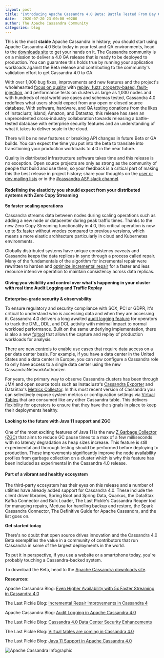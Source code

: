 ```yaml
---
layout: post
title: "Introducing Apache Cassandra 4.0 Beta: Battle Tested From Day One"
date:   2020-07-20 23:00:00 +0200
author: The Apache Cassandra Community
categories: blog
---
```



This is the most **stable** Apache Cassandra in history; you should start using Apache Cassandra 4.0 Beta today in your test and QA environments, head to the [downloads site](https://www.apache.org/dyn/closer.lua/cassandra/4.0-beta1/apache-cassandra-4.0-beta1-bin.tar.gz) to get your hands on it. The Cassandra community is on a mission to deliver a 4.0 GA release that is ready to be deployed to production. You can guarantee this holds true by running your application workloads against the Beta release and contributing to the community's validation effort to get Cassandra 4.0 to GA.

With over 1,000 bug fixes, improvements and new features and the project's wholehearted [focus on quality](https://cassandra.apache.org/blog/2018/08/21/testing_apache_cassandra.html) with [replay, fuzz, property-based, fault-injection](https://cassandra.apache.org/blog/2018/10/17/finding_bugs_with_property_based_testing.html), and performance tests on clusters as large as 1,000 nodes and with hundreds of real world use cases and schemas tested, Cassandra 4.0 redefines what users should expect from any open or closed source database. With software, hardware, and QA testing donations from the likes of Instaclustr, island, Amazon, and Datastax, this release has seen an unprecedented cross-industry collaboration towards releasing a battle-tested database with enterprise security features and an understanding of what it takes to deliver scale in the cloud.

There will be no new features or breaking API changes in future Beta or GA builds. You can expect the time you put into the beta to translate into transitioning your production workloads to 4.0 in the near future.

Quality in distributed infrastructure software takes time and this release is no exception. Open source projects are only as strong as the community of people that build and use them, so your feedback is a critical part of making this the best release in project history; share your thoughts on the [user or dev mailing lists](https://cassandra.apache.org/community/) or in the [#cassandra ASF slack channel](https://cassandra.apache.org/community/). 


#### **Redefining the elasticity you should expect from your distributed systems with Zero Copy Streaming**

**5x faster scaling operations**

Cassandra streams data between nodes during scaling operations such as adding a new node or datacenter during peak traffic times. Thanks to the new Zero Copy Streaming functionality in 4.0, this critical operation is now up to [5x faster](https://cassandra.apache.org/blog/2019/04/09/benchmarking_streaming.html) without vnodes compared to previous versions, which means a more elastic architecture particularly in cloud and Kubernetes environments. 

Globally distributed systems have unique consistency caveats and Cassandra keeps the data replicas in sync through a process called repair. Many of the fundamentals of the algorithm for incremental repair were rewritten to harden and [optimize incremental repair](https://thelastpickle.com/blog/2018/09/10/incremental-repair-improvements-in-cassandra-4.html) for a faster and less resource intensive operation to maintain consistency across data replicas. 


#### **Giving you visibility and control over what's happening in your cluster with real time Audit Logging and Traffic Replay**

**Enterprise-grade security & observability**

To ensure regulatory and security compliance with SOX, PCI or GDPR, it's critical to understand who is accessing data and when they are accessing it. Cassandra 4.0 delivers a long awaited [audit logging feature](https://cassandra.apache.org/blog/2018/10/29/audit_logging_cassandra.html) for operators to track the DML, DDL, and DCL activity with minimal impact to normal workload performance. Built on the same underlying implementation, there is also a new [fqltool](https://cassandra.apache.org/doc/latest/new/fqllogging.html) that allows the capture and replay of production workloads for analysis. 

There are [new controls](https://thelastpickle.com/blog/2018/05/08/cassandra-4.0-datacentre-security-improvements.html) to enable use cases that require data access on a per data center basis. For example, if you have a data center in the United States and a data center in Europe, you can now configure a Cassandra role to only have access to a single data center using the new CassandraNetworkAuthorizer. 

For years, the primary way to observe Cassandra clusters has been through JMX and open source tools such as Instaclustr's [Cassandra Exporter](https://github.com/instaclustr/cassandra-exporter) and DataStax's [Metrics Collector](https://github.com/datastax/metric-collector-for-apache-cassandra). In this most recent version of Cassandra you can selectively expose system metrics or configuration settings via [Virtual Tables](https://thelastpickle.com/blog/2019/03/08/virtual-tables-in-cassandra-4_0.html) that are consumed like any other Cassandra table. This delivers flexibility for operators to ensure that they have the signals in place to keep their deployments healthy. 


#### **Looking to the future with Java 11 support and ZGC**

One of the most exciting features of Java 11 is the new [Z Garbage Collector (ZGC)](https://thelastpickle.com/blog/2018/08/16/java11.html) that aims to reduce GC pause times to a max of a few milliseconds with no latency degradation as heap sizes increase. This feature is still experimental and thorough testing should be performed before deploying to production. These improvements significantly improve the node availability profiles from garbage collection on a cluster which is why this feature has been included as experimental in the Cassandra 4.0 release. 


#### **Part of a vibrant and healthy ecosystem**

The third-party ecosystem has their eyes on this release and a number of utilities have already added support for Cassandra 4.0. These include the client driver libraries, Spring Boot and Spring Data, Quarkus, the DataStax Kafka Connector and Bulk Loader, The Last Pickle's Cassandra Reaper tool for managing repairs, Medusa for handling backup and restore, the Spark Cassandra Connector, The Definitive Guide for Apache Cassandra, and the list goes on. 

**Get started today**

There's no doubt that open source drives innovation and the Cassandra 4.0 Beta exemplifies the value in a community of contributors that run Cassandra in some of the largest deployments in the world. 

To put it in perspective, if you use a website or a smartphone today, you're probably touching a Cassandra-backed system.

To download the Beta, head to the [Apache Cassandra downloads site](https://cassandra.apache.org/download/). 

**Resources:**

Apache Cassandra Blog: [Even Higher Availability with 5x Faster Streaming in Cassandra 4.0](https://cassandra.apache.org/blog/2019/04/09/benchmarking_streaming.html)

The Last Pickle Blog: [Incremental Repair Improvements in Cassandra 4](https://thelastpickle.com/blog/2018/09/10/incremental-repair-improvements-in-cassandra-4.html)

Apache Cassandra Blog: [Audit Logging in Apache Cassandra 4.0](https://cassandra.apache.org/blog/2018/10/29/audit_logging_cassandra.html)

The Last Pickle Blog: [Cassandra 4.0 Data Center Security Enhancements](https://thelastpickle.com/blog/2018/05/08/cassandra-4.0-datacentre-security-improvements.html)

The Last Pickle Blog: [Virtual tables are coming in Cassandra 4.0](https://thelastpickle.com/blog/2019/03/08/virtual-tables-in-cassandra-4_0.html)

The Last Pickle Blog: [Java 11 Support in Apache Cassandra 4.0](https://thelastpickle.com/blog/2018/08/16/java11.html)



![Apache Cassandra Infographic](/img/blog-post-apache-cassandra-4-0-beta1/apache-cassandra-infographic-final.jpg "Apache Cassandra Infographic")
